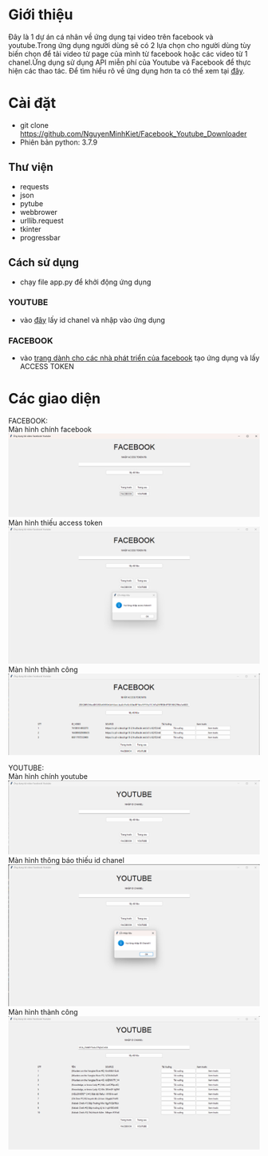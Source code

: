 # Giới thiệu
Đây là 1 dự án cá nhân về ứng dụng tại video trên facebook và youtube.Trong ứng dụng người dùng sẽ có 2 lựa chọn cho người dùng tùy biến chọn để tải video từ page của mình từ facebook hoặc các video từ 1 chanel.Ứng dụng sử dụng API miễn phí của Youtube và Facebook để thực hiện các thao tác. 
Để tìm hiểu rõ về ứng dụng hơn ta có thể xem tại [đây](3120410270_NguyenMinhKiet_Facebook_Youtube_Downloader).
# Cài đặt
* git clone https://github.com/NguyenMinhKiet/Facebook_Youtube_Downloader
* Phiên bản python: 3.7.9

## Thư viện
* requests            
* json                
* pytube              
* webbrower           
* urllib.request      
* tkinter             
* progressbar     

## Cách sử dụng
* chạy file app.py để khởi động ứng dụng
### YOUTUBE
* vào [đây](https://commentpicker.com/youtube-channel-id.php) lấy id chanel và nhập vào ứng dụng
### FACEBOOK
* vào [trang dành cho các nhà phát triển của facebook](https://developers.facebook.com/?locale=vi_VN) tạo ứng dụng và lấy ACCESS TOKEN
# Các giao diện
FACEBOOK:\
Màn hình chính facebook
![Màn hình chính facebook](ManHinhChinhFacebook.png)
Màn hình thiếu access token
![Màn hình thiếu access token](thongbaoThieuACCESSTOKEN.png)
Màn hình thành công
![Màn hình thành công](ketquaFACEBOOK.png)

YOUTUBE:\
Màn hình chính youtube
![Màn hình chính youtube](ManHinhChinhYoutube.png)
Màn hình thông báo thiếu id chanel
![Màn hình thông báo thiếu  id chanel](thongbaoThieuIDCHANEL.png)
Màn hình thành công
![Màn hình thành công](ketquaYOUTUBE.png)
